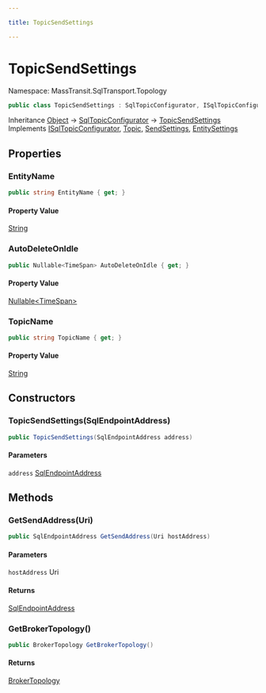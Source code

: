 ```yaml
---

title: TopicSendSettings

---
```


# TopicSendSettings

Namespace: MassTransit.SqlTransport.Topology

```csharp
public class TopicSendSettings : SqlTopicConfigurator, ISqlTopicConfigurator, Topic, SendSettings, EntitySettings
```

Inheritance [Object](https://learn.microsoft.com/en-us/dotnet/api/system.object) → [SqlTopicConfigurator](../masstransit-sqltransport-configuration/sqltopicconfigurator) → [TopicSendSettings](../masstransit-sqltransport-topology/topicsendsettings)<br/>
Implements [ISqlTopicConfigurator](../masstransit/isqltopicconfigurator), [Topic](../masstransit-sqltransport-topology/topic), [SendSettings](../masstransit-sqltransport/sendsettings), [EntitySettings](../masstransit-sqltransport/entitysettings)

## Properties

### **EntityName**

```csharp
public string EntityName { get; }
```

#### Property Value

[String](https://learn.microsoft.com/en-us/dotnet/api/system.string)<br/>

### **AutoDeleteOnIdle**

```csharp
public Nullable<TimeSpan> AutoDeleteOnIdle { get; }
```

#### Property Value

[Nullable\<TimeSpan\>](https://learn.microsoft.com/en-us/dotnet/api/system.nullable-1)<br/>

### **TopicName**

```csharp
public string TopicName { get; }
```

#### Property Value

[String](https://learn.microsoft.com/en-us/dotnet/api/system.string)<br/>

## Constructors

### **TopicSendSettings(SqlEndpointAddress)**

```csharp
public TopicSendSettings(SqlEndpointAddress address)
```

#### Parameters

`address` [SqlEndpointAddress](../masstransit/sqlendpointaddress)<br/>

## Methods

### **GetSendAddress(Uri)**

```csharp
public SqlEndpointAddress GetSendAddress(Uri hostAddress)
```

#### Parameters

`hostAddress` Uri<br/>

#### Returns

[SqlEndpointAddress](../masstransit/sqlendpointaddress)<br/>

### **GetBrokerTopology()**

```csharp
public BrokerTopology GetBrokerTopology()
```

#### Returns

[BrokerTopology](../masstransit-sqltransport-topology/brokertopology)<br/>
